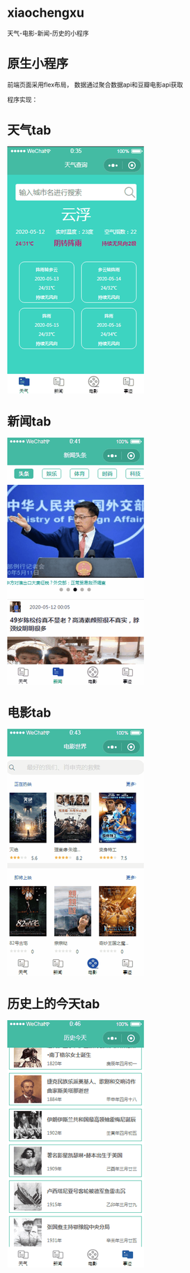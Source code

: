 # xiaochengxu
天气-电影-新闻-历史的小程序
# 原生小程序

前端页面采用flex布局， 数据通过聚合数据api和豆瓣电影api获取

程序实现：

# 天气tab

![image](https://github.com/Ciketoom/eshop-pic/blob/master/xiaochengxu/xiaochengxu-weather.gif)

# 新闻tab

![image](https://github.com/Ciketoom/eshop-pic/blob/master/xiaochengxu/xiaochengxu-new.gif)

# 电影tab

![image](https://github.com/Ciketoom/eshop-pic/blob/master/xiaochengxu/xiaochengxu-movies.gif)

# 历史上的今天tab

![image](https://github.com/Ciketoom/eshop-pic/blob/master/xiaochengxu/xiaochengxu-lisi.gif)
